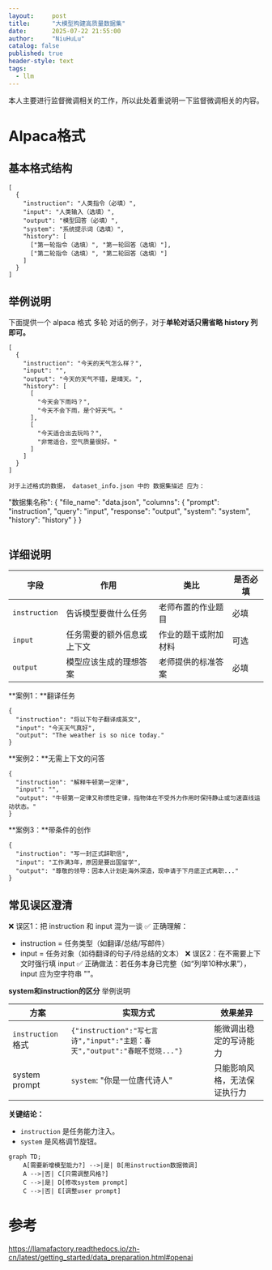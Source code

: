 ```yaml
---
layout:     post
title:      "大模型构建高质量数据集"
date:       2025-07-22 21:55:00
author:     "NiuHuLu"
catalog: false
published: true
header-style: text
tags:
  - llm
---
```


本人主要进行监督微调相关的工作，所以此处着重说明一下监督微调相关的内容。

# Alpaca格式
## 基本格式结构
```
[
  {
    "instruction": "人类指令（必填）",
    "input": "人类输入（选填）",
    "output": "模型回答（必填）",
    "system": "系统提示词（选填）",
    "history": [
      ["第一轮指令（选填）", "第一轮回答（选填）"],
      ["第二轮指令（选填）", "第二轮回答（选填）"]
    ]
  }
]
```

## 举例说明
下面提供一个 alpaca 格式 多轮 对话的例子，对于**单轮对话只需省略 history 列即可。**

```
[
  {
    "instruction": "今天的天气怎么样？",
    "input": "",
    "output": "今天的天气不错，是晴天。",
    "history": [
      [
        "今天会下雨吗？",
        "今天不会下雨，是个好天气。"
      ],
      [
        "今天适合出去玩吗？",
        "非常适合，空气质量很好。"
      ]
    ]
  }
]

对于上述格式的数据， dataset_info.json 中的 数据集描述 应为：
```
"数据集名称": {
  "file_name": "data.json",
  "columns": {
    "prompt": "instruction",
    "query": "input",
    "response": "output",
    "system": "system",
    "history": "history"
  }
}
```

```
## 详细说明

| 字段        | 作用                             | 类比                         | 是否必填 |
|-------------|----------------------------------|------------------------------|-----------|
| `instruction` | 告诉模型要做什么任务               | 老师布置的作业题目             | 必填      |
| `input`         | 任务需要的额外信息或上下文         | 作业的题干或附加材料           | 可选      |
| `output`        | 模型应该生成的理想答案             | 老师提供的标准答案             | 必填      |

**案例1：**翻译任务
```
{
  "instruction": "将以下句子翻译成英文",
  "input": "今天天气真好",
  "output": "The weather is so nice today."
}
```

**案例2：**无需上下文的问答
```
{
  "instruction": "解释牛顿第一定律",
  "input": "",
  "output": "牛顿第一定律又称惯性定律，指物体在不受外力作用时保持静止或匀速直线运动状态。"
}
```

**案例3：**带条件的创作
```
{
  "instruction": "写一封正式辞职信",
  "input": "工作满3年，原因是要出国留学",
  "output": "尊敬的领导：因本人计划赴海外深造，现申请于下月底正式离职..."
}
```

## 常见误区澄清
❌ 误区1：把 instruction 和 input 混为一谈
✅ 正确理解：
- instruction = 任务类型（如翻译/总结/写邮件）
- input = 任务对象（如待翻译的句子/待总结的文本）
❌ 误区2：在不需要上下文时强行填 input
✅ 正确做法：若任务本身已完整（如“列举10种水果”），input 应为空字符串 ""。


**system和instruction的区分**
举例说明

| 方案             | 实现方式                                       | 效果差异                                   |
|------------------|-----------------------------------------------|------------------------------------------|
| `instruction`格式 | `{"instruction":"写七言诗","input":"主题：春天","output":"春眠不觉晓..."}` | 能微调出稳定的写诗能力                     |
| system prompt     | `system`: "你是一位唐代诗人"                   | 只能影响风格，无法保证执行力                |

**关键结论：**
- `instruction` 是任务能力注入。
- `system` 是风格调节旋钮。

```mermaid
graph TD;
    A[需要新增模型能力?] -->|是| B[用instruction数据微调]
    A -->|否| C[只需调整风格?]
    C -->|是| D[修改system prompt]
    C -->|否| E[调整user prompt]
```


# 参考
  https://llamafactory.readthedocs.io/zh-cn/latest/getting_started/data_preparation.html#openai